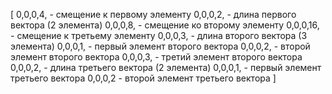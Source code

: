 [
0,0,0,4,  - смещение к первому элементу
0,0,0,2,  - длина первого вектора (2 элемента)
0,0,0,8,  - смещение ко второму элементу
0,0,0,16, - смещение к третьему элементу
0,0,0,3,  - длина второго вектора (3 элемента)
0,0,0,1,  - первый элемент второго вектора
0,0,0,2,  - второй элемент второго вектора
0,0,0,3,  - третий элемент второго вектора
0,0,0,2,  - длина третьего вектора (2 элемента)
0,0,0,1,  - первый элемент третьего вектора
0,0,0,2   - второй элемент третьего вектора
]

